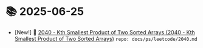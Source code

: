# 📚 2025-06-25
- [New!] 📗 [2040 - Kth Smallest Product of Two Sorted Arrays (2040 - Kth Smallest Product of Two Sorted Arrays)](https://til.qriosity.dev/featured/ps/leetcode/2040) `repo: docs/ps/leetcode/2040.md`
